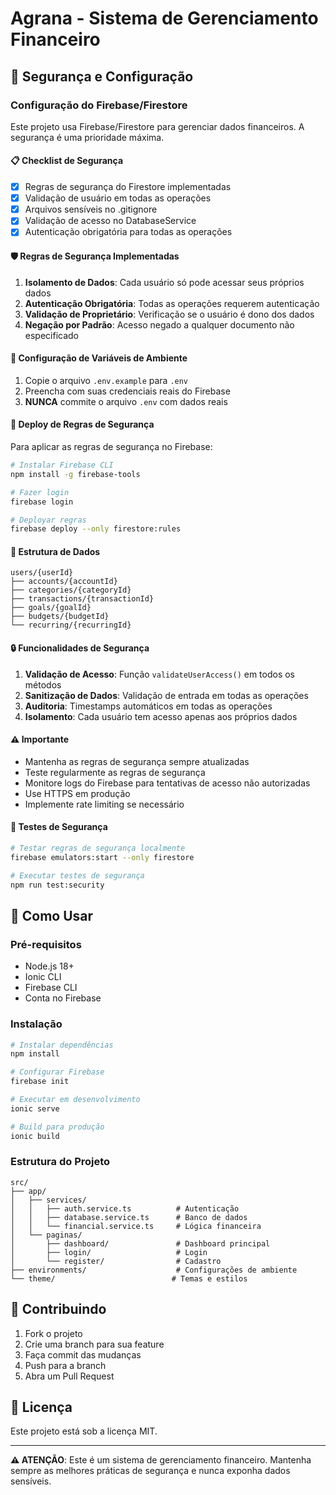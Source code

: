 # Agrana - Sistema de Gerenciamento Financeiro

## 🔐 Segurança e Configuração

### Configuração do Firebase/Firestore

Este projeto usa Firebase/Firestore para gerenciar dados financeiros. A segurança é uma prioridade máxima.

#### 📋 Checklist de Segurança

- [x] Regras de segurança do Firestore implementadas
- [x] Validação de usuário em todas as operações
- [x] Arquivos sensíveis no .gitignore
- [x] Validação de acesso no DatabaseService
- [x] Autenticação obrigatória para todas as operações

#### 🛡️ Regras de Segurança Implementadas

1. **Isolamento de Dados**: Cada usuário só pode acessar seus próprios dados
2. **Autenticação Obrigatória**: Todas as operações requerem autenticação
3. **Validação de Proprietário**: Verificação se o usuário é dono dos dados
4. **Negação por Padrão**: Acesso negado a qualquer documento não especificado

#### 🔑 Configuração de Variáveis de Ambiente

1. Copie o arquivo `.env.example` para `.env`
2. Preencha com suas credenciais reais do Firebase
3. **NUNCA** commite o arquivo `.env` com dados reais

#### 🚀 Deploy de Regras de Segurança

Para aplicar as regras de segurança no Firebase:

```bash
# Instalar Firebase CLI
npm install -g firebase-tools

# Fazer login
firebase login

# Deployar regras
firebase deploy --only firestore:rules
```

#### 📱 Estrutura de Dados

```
users/{userId}
├── accounts/{accountId}
├── categories/{categoryId}
├── transactions/{transactionId}
├── goals/{goalId}
├── budgets/{budgetId}
└── recurring/{recurringId}
```

#### 🔒 Funcionalidades de Segurança

1. **Validação de Acesso**: Função `validateUserAccess()` em todos os métodos
2. **Sanitização de Dados**: Validação de entrada em todas as operações
3. **Auditoria**: Timestamps automáticos em todas as operações
4. **Isolamento**: Cada usuário tem acesso apenas aos próprios dados

#### ⚠️ Importante

- Mantenha as regras de segurança sempre atualizadas
- Teste regularmente as regras de segurança
- Monitore logs do Firebase para tentativas de acesso não autorizadas
- Use HTTPS em produção
- Implemente rate limiting se necessário

#### 🧪 Testes de Segurança

```bash
# Testar regras de segurança localmente
firebase emulators:start --only firestore

# Executar testes de segurança
npm run test:security
```

## 🚀 Como Usar

### Pré-requisitos

- Node.js 18+
- Ionic CLI
- Firebase CLI
- Conta no Firebase

### Instalação

```bash
# Instalar dependências
npm install

# Configurar Firebase
firebase init

# Executar em desenvolvimento
ionic serve

# Build para produção
ionic build
```

### Estrutura do Projeto

```
src/
├── app/
│   ├── services/
│   │   ├── auth.service.ts          # Autenticação
│   │   ├── database.service.ts      # Banco de dados
│   │   └── financial.service.ts     # Lógica financeira
│   └── paginas/
│       ├── dashboard/               # Dashboard principal
│       ├── login/                   # Login
│       └── register/                # Cadastro
├── environments/                    # Configurações de ambiente
└── theme/                          # Temas e estilos
```

## 🤝 Contribuindo

1. Fork o projeto
2. Crie uma branch para sua feature
3. Faça commit das mudanças
4. Push para a branch
5. Abra um Pull Request

## 📄 Licença

Este projeto está sob a licença MIT.

---

**⚠️ ATENÇÃO**: Este é um sistema de gerenciamento financeiro. Mantenha sempre as melhores práticas de segurança e nunca exponha dados sensíveis.
